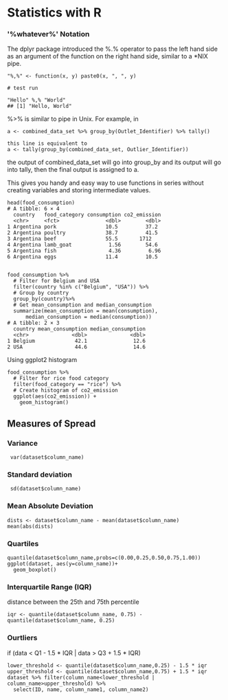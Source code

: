 # Statistics with R

###  '%whatever%' Notation
The dplyr package introduced the %.% operator to pass the left hand side as an argument of the function on the right hand side, similar to a *NIX pipe.

```
"%,%" <- function(x, y) paste0(x, ", ", y)

# test run

"Hello" %,% "World"
## [1] "Hello, World"
```


%>% is similar to pipe in Unix. For example, in

```
a <- combined_data_set %>% group_by(Outlet_Identifier) %>% tally()

this line is equivalent to
a <- tally(group_by(combined_data_set, Outlier_Identifier))
```
the output of combined_data_set will go into group_by and its output will go into tally, then the final output is assigned to a.

This gives you handy and easy way to use functions in series without creating variables and storing intermediate values.

```
head(food_consumption)
# A tibble: 6 × 4
  country   food_category consumption co2_emission
  <chr>     <fct>               <dbl>        <dbl>
1 Argentina pork                10.5         37.2 
2 Argentina poultry             38.7         41.5 
3 Argentina beef                55.5       1712   
4 Argentina lamb_goat            1.56        54.6 
5 Argentina fish                 4.36         6.96
6 Argentina eggs                11.4         10.5


food_consumption %>%
  # Filter for Belgium and USA
  filter(country %in% c("Belgium", "USA")) %>%
  # Group by country
  group_by(country)%>%
  # Get mean_consumption and median_consumption
  summarize(mean_consumption = mean(consumption),
      median_consumption = median(consumption))
# A tibble: 2 × 3
  country mean_consumption median_consumption
  <chr>              <dbl>              <dbl>
1 Belgium             42.1               12.6
2 USA                 44.6               14.6
```
Using ggplot2 histogram
```
food_consumption %>%
  # Filter for rice food category
  filter(food_category == "rice") %>%
  # Create histogram of co2_emission
  ggplot(aes(co2_emission)) +
    geom_histogram()
```
## Measures of Spread
### Variance
``` var(dataset$column_name)```
### Standard deviation
``` sd(dataset$column_name)```
### Mean Absolute Deviation
```
dists <- dataset$column_name - mean(dataset$column_name)
mean(abs(dists)
```
### Quartiles
```
quantile(dataset$column_name,probs=c(0.00,0.25,0.50,0.75,1.00)) 
ggplot(dataset, aes(y=column_name))+
  geom_boxplot()
```
### Interquartile Range (IQR)
distance between the 25th and 75th percentile
```
iqr <- quantile(dataset$column_name, 0.75) - quantile(dataset$column_name, 0.25)
```
### Ourtliers
if (data < Q1 - 1.5 * IQR | data > Q3 + 1.5 * IQR)
```
lower_threshold <- quantile(dataset$column_name,0.25) - 1.5 * iqr
upper_threshold <- quantile(dataset$column_name,0.75) + 1.5 * iqr
dataset %>% filter(column_name<lower_threshold | column_name>upper_threshold) %>%
  select(ID, name, column_name1, column_name2)







